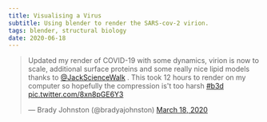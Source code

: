 ```yaml
---
title: Visualising a Virus
subtitle: Using blender to render the SARS-cov-2 virion.
tags: blender, structural biology
date: 2020-06-18
---
```


<blockquote class="twitter-tweet"><p lang="en" dir="ltr">Updated my render of COVID-19 with some dynamics, virion is now to scale, additional surface proteins and some really nice lipid models thanks to <a href="https://twitter.com/JackScienceWalk?ref_src=twsrc%5Etfw">@JackScienceWalk</a> . This took 12 hours to render on my computer so hopefully the compression is&#39;t too harsh <a href="https://twitter.com/hashtag/b3d?src=hash&amp;ref_src=twsrc%5Etfw">#b3d</a> <a href="https://t.co/8xn8pGE6Y3">pic.twitter.com/8xn8pGE6Y3</a></p>&mdash; Brady Johnston (@bradyajohnston) <a href="https://twitter.com/bradyajohnston/status/1240080917906862080?ref_src=twsrc%5Etfw">March 18, 2020</a></blockquote> <script async src="https://platform.twitter.com/widgets.js" charset="utf-8"></script>
